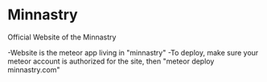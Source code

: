 # Minnastry
Official Website of the Minnastry


-Website is the meteor app living in "minnastry"
-To deploy, make sure your meteor account is authorized for the site, then "meteor deploy minnastry.com"